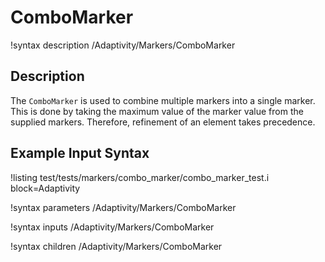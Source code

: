 # ComboMarker

!syntax description /Adaptivity/Markers/ComboMarker

## Description

The `ComboMarker` is used to combine multiple markers into a single marker. This is done by
taking the maximum value of the marker value from the supplied markers. Therefore, refinement
of an element takes precedence.

## Example Input Syntax

!listing test/tests/markers/combo_marker/combo_marker_test.i block=Adaptivity

!syntax parameters /Adaptivity/Markers/ComboMarker

!syntax inputs /Adaptivity/Markers/ComboMarker

!syntax children /Adaptivity/Markers/ComboMarker
